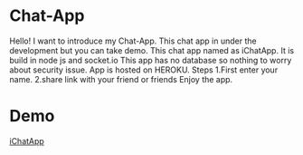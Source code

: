 # Chat-App
  Hello! I want to introduce my Chat-App. This chat app in under the development but you can take demo. This chat app named as iChatApp. It is build in node js and socket.io
  This app has no database so nothing to worry about security issue. App is hosted on HEROKU.
  Steps
       1.First enter your name.
       2.share link with your friend or friends
       Enjoy the app.
# Demo 
[iChatApp](https://warm-eyrie-86166.herokuapp.com/)
